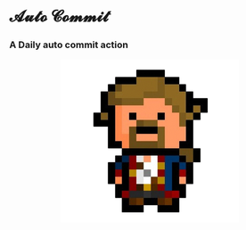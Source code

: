# 𝓐𝓾𝓽𝓸 𝓒𝓸𝓶𝓶𝓲𝓽

### A Daily auto commit action

<p align="center"><img src="/images/guybrush.png?raw=true" alt="Guybrush Ulysses Threepwood"></p>

